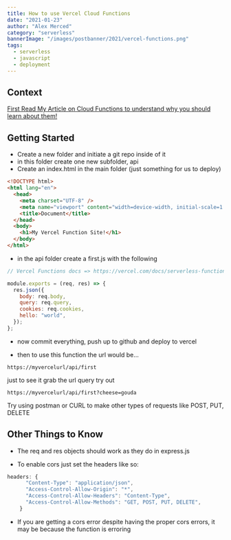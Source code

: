 ```yaml
---
title: How to use Vercel Cloud Functions
date: "2021-01-23"
author: "Alex Merced"
category: "serverless"
bannerImage: "/images/postbanner/2021/vercel-functions.png"
tags:
  - serverless
  - javascript
  - deployment
---
```


## Context

[First Read My Article on Cloud Functions to understand why you should learn about them!](https://tuts.alexmercedcoder.com/2021/1/cloudfunctions/)

## Getting Started

- Create a new folder and initiate a git repo inside of it
- in this folder create one new subfolder, api
- Create an index.html in the main folder (just something for us to deploy)

```html
<!DOCTYPE html>
<html lang="en">
  <head>
    <meta charset="UTF-8" />
    <meta name="viewport" content="width=device-width, initial-scale=1.0" />
    <title>Document</title>
  </head>
  <body>
    <h1>My Vercel Function Site!</h1>
  </body>
</html>
```

- in the api folder create a first.js with the following

```js
// Vercel Functions docs => https://vercel.com/docs/serverless-functions/introduction

module.exports = (req, res) => {
  res.json({
    body: req.body,
    query: req.query,
    cookies: req.cookies,
    hello: "world",
  });
};
```

- now commit everything, push up to github and deploy to vercel

- then to use this function the url would be...

```
https://myvercelurl/api/first
```

just to see it grab the url query try out

```
https://myvercelurl/api/first?cheese=gouda
```

Try using postman or CURL to make other types of requests like POST, PUT, DELETE

## Other Things to Know

- The req and res objects should work as they do in express.js

- To enable cors just set the headers like so:

```js
headers: {
      "Content-Type": "application/json",
      "Access-Control-Allow-Origin": "*",
      "Access-Control-Allow-Headers": "Content-Type",
      "Access-Control-Allow-Methods": "GET, POST, PUT, DELETE",
    }
```

- If you are getting a cors error despite having the proper cors errors, it may be because the function is erroring
